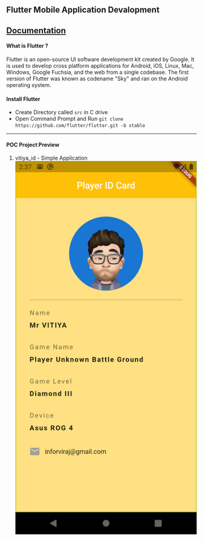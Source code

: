 ## Flutter Mobile Application Devalopment
[Documentation](https://www.flutter.dev/)
----
#### What is Flutter ?
Flutter is an open-source UI software development kit created by Google. It is used to develop cross platform applications for Android, iOS, Linux, Mac, Windows, Google Fuchsia, and the web from a single codebase. The first version of Flutter was known as codename "Sky" and ran on the Android operating system.

#### Install Flutter
* Create Directory called `src` in C drive
* Open Command Prompt and Run `git clone https://github.com/flutter/flutter.git -b stable`

----
#### POC Project Preview
1. vitiya_id - Simple Application
![vitiya_id_preview](./poc-projects/app-preview-vitiya_id.png)